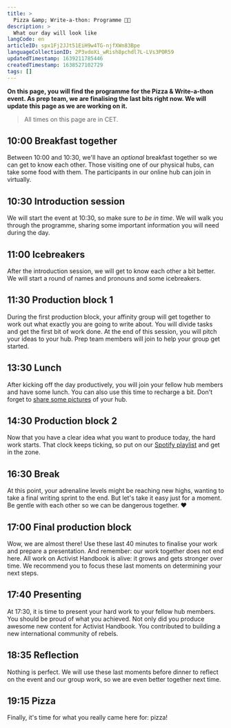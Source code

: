 ```yaml
---
title: >
  Pizza &amp; Write-a-thon: Programme 🍕📝
description: >
  What our day will look like
langCode: en
articleID: spx1Fj2JJt51EiH9w4TG-njfXWn83Bpe
languageCollectionID: 2P3vdoXi_wRish8pchdl7L-LVs3POR59
updatedTimestamp: 1639211785446
createdTimestamp: 1638527102729
tags: []
---
```


**On this page, you will find the programme for the Pizza & Write-a-thon event. As prep team, we are finalising the last bits right now. We will update this page as we are working on it.**

> All times on this page are in CET.

## 10:00 Breakfast together

Between 10:00 and 10:30, we'll have an _optional_ breakfast together so we can get to know each other. Those visiting one of our physical hubs, can take some food with them. The participants in our online hub can join in virtually.

## 10:30 Introduction session

We will start the event at 10:30, so make sure to _be in time_. We will walk you through the programme, sharing some important information you will need during the day.

## 11:00 Icebreakers

After the introduction session, we will get to know each other a bit better. We will start a round of names and pronouns and some icebreakers.

## 11:30 Production block 1

During the first production block, your affinity group will get together to work out what exactly you are going to write about. You will divide tasks and get the first bit of work done. At the end of this session, you will pitch your ideas to your hub. Prep team members will join to help your group get started.

## 13:30 Lunch

After kicking off the day productively, you will join your fellow hub members and have some lunch. You can also use this time to recharge a bit. Don't forget to [share some pictures](https://photos.app.goo.gl/zW48b3PWvu6kkEu6A) of your hub.

## 14:30 Production block 2

Now that you have a clear idea what you want to produce today, the hard work starts. That clock keeps ticking, so put on our [Spotify playlist](https://open.spotify.com/playlist/1fu9RSZMrw8tHjxeQxCE7Q?si=caccd3dd8ff54a02) and get in the zone.

## 16:30 Break

At this point, your adrenaline levels might be reaching new highs, wanting to take a final writing sprint to the end. But let's take it easy just for a moment. Be gentle with each other so we can be dangerous together. ❤️

## 17:00 Final production block

Wow, we are almost there! Use these last 40 minutes to finalise your work and prepare a presentation. And remember: our work together does not end here. All work on Activist Handbook is alive: it grows and gets stronger over time. We recommend you to focus these last moments on determining your next steps.

## 17:40 Presenting

At 17:30, it is time to present your hard work to your fellow hub members. You should be proud of what you achieved. Not only did you produce awesome new content for Activist Handbook. You contributed to building a new international community of rebels.

## 18:35 Reflection

Nothing is perfect. We will use these last moments before dinner to reflect on the event and our group work, so we are even better together next time.

## 19:15 Pizza

Finally, it's time for what you really came here for: pizza!